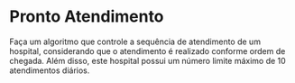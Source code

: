 # Pronto Atendimento #

Faça um algoritmo que controle a sequência de atendimento de um hospital, considerando que o atendimento é realizado conforme ordem de chegada. Além disso, este hospital possui um número limite máximo de 10 atendimentos diários.
